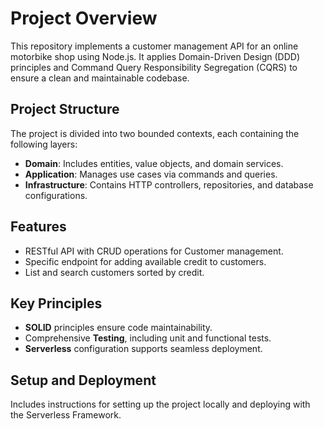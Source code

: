 # Project Overview

This repository implements a customer management API for an online motorbike shop using Node.js. It applies Domain-Driven Design (DDD) principles and Command Query Responsibility Segregation (CQRS) to ensure a clean and maintainable codebase.

## Project Structure

The project is divided into two bounded contexts, each containing the following layers:

- **Domain**: Includes entities, value objects, and domain services.
- **Application**: Manages use cases via commands and queries.
- **Infrastructure**: Contains HTTP controllers, repositories, and database configurations.

## Features

- RESTful API with CRUD operations for Customer management.
- Specific endpoint for adding available credit to customers.
- List and search customers sorted by credit.

## Key Principles

- **SOLID** principles ensure code maintainability.
- Comprehensive **Testing**, including unit and functional tests.
- **Serverless** configuration supports seamless deployment.

## Setup and Deployment

Includes instructions for setting up the project locally and deploying with the Serverless Framework.
